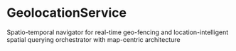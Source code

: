 # GeolocationService
Spatio-temporal navigator for real-time geo-fencing and location-intelligent spatial querying orchestrator with map-centric architecture
